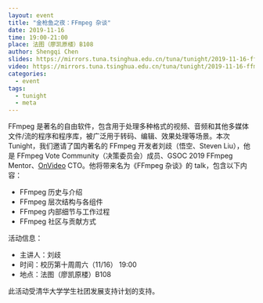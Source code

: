 ```yaml
---
layout: event
title: "金枪鱼之夜：FFmpeg 杂谈"
date: 2019-11-16
time: 19:00-21:00
place: 法图（廖凯原楼）B108
author: Shengqi Chen
slides: https://mirrors.tuna.tsinghua.edu.cn/tuna/tunight/2019-11-16-ffmpeg/slides.pdf
video: https://mirrors.tuna.tsinghua.edu.cn/tuna/tunight/2019-11-16-ffmpeg/video.mkv
categories:
  - event
tags:
  - tunight
  - meta
---
```


FFmpeg 是著名的自由软件，包含用于处理多种格式的视频、音频和其他多媒体文件/流的程序和程序库，被广泛用于转码、编辑、效果处理等场景。本次 Tunight，我们邀请了国内著名的 FFmpeg 开发者刘歧（悟空、Steven Liu），他是 FFmpeg Vote Community（决策委员会）成员、GSOC 2019 FFmpeg Mentor、[OnVideo](https://onvideo.cn) CTO。他将带来名为《FFmpeg 杂谈》的 talk，包含以下内容：

<!--more-->

* FFmpeg 历史与介绍
* FFmpeg 层次结构与各组件
* FFmpeg 内部细节与工作过程
* FFmpeg 社区与贡献方式

活动信息：

* 主讲人：刘歧
* 时间：校历第十周周六（11/16） 19:00
* 地点：法图（廖凯原楼）B108

此活动受清华大学学生社团发展支持计划的支持。
